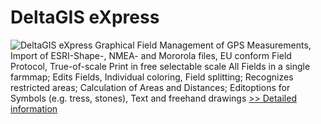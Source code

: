 # DeltaGIS eXpress
![DeltaGIS eXpress](https://mycommerce.akamaized.net/api/pimages/P203484/BIG/203484.JPG)
Graphical Field Management of GPS Measurements, Import of ESRI-Shape-, NMEA- and Mororola files, EU conform Field Protocol, True-of-scale Print in free selectable scale
All Fields in a single farmmap; Edits Fields, Individual coloring, Field splitting; Recognizes restricted areas; Calculation of Areas and Distances; Editoptions for Symbols (e.g. tress, stones), Text and freehand drawings
[>> Detailed information](https://secure.shareit.com/shareit/product.html?productid=203484&affiliateid=200057808)